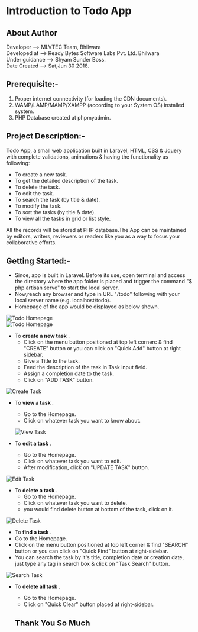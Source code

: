 
# Introduction to Todo App
  
  
## About Author

Developer	-->   MLVTEC Team, Bhilwara  
Developed at 	-->   Ready Bytes Software Labs Pvt. Ltd. Bhilwara  
Under guidance	-->   Shyam Sunder Boss.  
Date Created	-->   Sat,Jun 30 2018.  

## Prerequisite:-

1. Proper internet connectivity (for loading the CDN documents). 
2. WAMP/LAMP/MAMP/XAMPP (according to your System OS) installed system.
3. PHP Database created at phpmyadmin.

## Project Description:-

**T**odo App, a small web application built in Laravel, HTML, CSS  &amp; Jquery with complete validations, animations &
     having the functionality as following:
 * To create a new task.  
 * To get the detailed description of the task.  
 * To delete the task.  
 * To edit the task.  
 * To search the task (by title & date).  
 * To modify the task.  
 * To sort the tasks (by title & date).  
 * To view all the tasks in grid or list style.  
     
All the records will be stored at PHP database.The App can be maintained by editors, writers, reviewers or readers like you as a way to focus your collaborative efforts.  

## Getting Started:-  

* Since, app is built in Laravel. Before its use, open terminal and access the directory 
             where the app folder is placed and trigger the command "$ php artisan serve" to start the local server.  
* Now,reach any browser and type in URL "/todo" following with your local server name (e.g. localhost/todo).  
* Homepage of the app would be displayed as below shown.  
		
![Todo Homepage](https://github.com/Rajs0ni/Web-Apps/blob/master/todo_using_Laravel/screenshots/Screenshot-1.png)  
![Todo Homepage](https://github.com/Rajs0ni/Web-Apps/blob/master/todo_using_Laravel/screenshots/Screenshot-2.png)  

* To __create a new task__ .  
   * Click on the menu button positioned at top left cornerc &amp; find "CREATE" button or you can click on "Quick Add" button at right sidebar.  
  * Give a Title to the task.  
  * Feed the description of the task in Task input field.  
  * Assign a completion date to the task.  
  * Click on "ADD TASK" button.  
       
 ![Create Task](https://github.com/Rajs0ni/Web-Apps/blob/master/todo_using_Laravel/screenshots/Screenshot-3.png)  
 
* To __view a task__ .  
  * Go to the Homepage.  
  * Click on whatever task you want to know about.  
  
  ![View Task](https://github.com/Rajs0ni/Web-Apps/blob/master/todo_using_Laravel/screenshots/Screenshot-6.png)  
 
 * To __edit a task__ .  
    * Go to the Homepage.  
    * Click on whatever task you want to edit.  
    * After modification, click on "UPDATE TASK" button.  
    
![Edit Task](https://github.com/Rajs0ni/Web-Apps/blob/master/todo_using_Laravel/screenshots/Screenshot-7.png)  
 * To __delete a task__ .  
     * Go to the Homepage.  
     * Click on whatever task you want to delete.  
     * you would find delete button at bottom of the task, click on it.  
     
  ![Delete Task](https://github.com/Rajs0ni/Web-Apps/blob/master/todo_using_Laravel/screenshots/Screenshot-7.png)  
  
 * To __find a task__ .  
  * Go to the Homepage.  
  * Click on the menu button positioned at top left corner & find "SEARCH" button or you can click on "Quick Find" button at right-sidebar.  
  * You can search the task by it's title, completion date or creation date, just type any tag in search box & click on "Task Search" button.  
  
 ![Search Task](https://github.com/Rajs0ni/Web-Apps/blob/master/todo_using_Laravel/screenshots/Screenshot-5.png)  
 
 * To __delete all task__ .  
 	* Go to the Homepage.  
 	* Click on "Quick Clear" button placed at right-sidebar.  
 
 
   Thank You So Much
   ---
